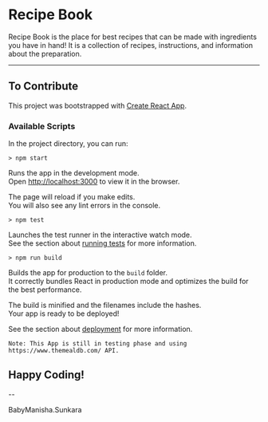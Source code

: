 # Recipe Book

Recipe Book is the place for best recipes that can be made with ingredients you have in hand! It is a collection of recipes, instructions, and information about the preparation.

----
## To Contribute

This project was bootstrapped with [Create React App](https://github.com/facebook/create-react-app).

### Available Scripts

In the project directory, you can run:

    > npm start

Runs the app in the development mode.\
Open [http://localhost:3000](http://localhost:3000) to view it in the browser.

The page will reload if you make edits.\
You will also see any lint errors in the console.

    > npm test

Launches the test runner in the interactive watch mode.\
See the section about [running tests](https://facebook.github.io/create-react-app/docs/running-tests) for more information.

    > npm run build

Builds the app for production to the `build` folder.\
It correctly bundles React in production mode and optimizes the build for the best performance.

The build is minified and the filenames include the hashes.\
Your app is ready to be deployed!

See the section about [deployment](https://facebook.github.io/create-react-app/docs/deployment) for more information.


    Note: This App is still in testing phase and using https://www.themealdb.com/ API.

## Happy Coding!

--

BabyManisha.Sunkara